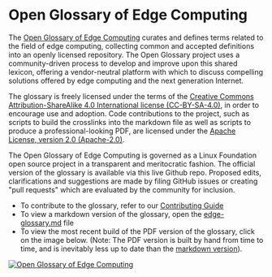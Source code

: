# Open Glossary of Edge Computing

The [Open Glossary of Edge Computing](./edge-glossary.md) curates and defines terms related to the field of edge computing, collecting common and accepted definitions into an openly licensed repository. The Open Glossary project uses a community-driven process to develop and improve upon this shared lexicon, offering a vendor-neutral platform with which to discuss compelling solutions offered by edge computing and the next generation Internet.

The glossary is freely licensed under the terms of the [Creative Commons Attribution-ShareAlike 4.0 International license (CC-BY-SA-4.0)](https://creativecommons.org/licenses/by-sa/4.0/), in order to encourage use and adoption. Code contributions to the project, such as scripts to build the crosslinks into the markdown file as well as scripts to produce a professional-looking PDF, are licensed under the [Apache License, version 2.0 (Apache-2.0)](https://www.apache.org/licenses/LICENSE-2.0.html).

The Open Glossary of Edge Computing is governed as a Linux Foundation open source project in a transparent and meritocratic fashion. The official version of the glossary is available via this live Github repo. Proposed edits, clarifications and suggestions are made by filing GitHub issues or creating "pull requests" which are evaluated by the community for inclusion. 

* To contribute to the glossary, refer to our [Contributing Guide](./CONTRIBUTING.md)
* To view a markdown version of the glossary, open the [edge-glossary.md](./edge-glossary.md) file
* To view the most recent build of the PDF version of the glossary, click on the image below. (Note: The PDF version is built by hand from time to time, and is inevitably less up to date than the [markdown version](./edge-glossary.md)).

[![Open Glossary of Edge Computing](https://www.stateoftheedge.com/wp-content/uploads/2018/06/open-glossary-cover-789x1024.png)](https://edge.docsend.com/view/msw7pqn)
